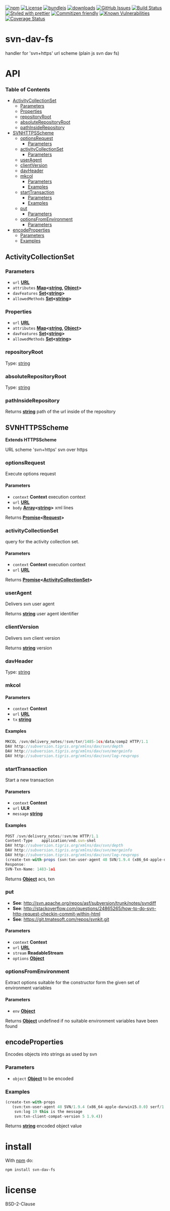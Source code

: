 [![npm](https://img.shields.io/npm/v/svn-dav-fs.svg)](https://www.npmjs.com/package/svn-dav-fs)
[![License](https://img.shields.io/badge/License-0BSD-blue.svg)](https://spdx.org/licenses/0BSD.html)
[![bundlejs](https://deno.bundlejs.com/?q=svn-dav-fs\&badge=detailed)](https://bundlejs.com/?q=svn-dav-fs)
[![downloads](http://img.shields.io/npm/dm/svn-dav-fs.svg?style=flat-square)](https://npmjs.org/package/svn-dav-fs)
[![GitHub Issues](https://img.shields.io/github/issues/arlac77/svn-dav-fs.svg?style=flat-square)](https://github.com/arlac77/svn-dav-fs/issues)
[![Build Status](https://img.shields.io/endpoint.svg?url=https%3A%2F%2Factions-badge.atrox.dev%2Farlac77%2Fsvn-dav-fs%2Fbadge\&style=flat)](https://actions-badge.atrox.dev/arlac77/svn-dav-fs/goto)
[![Styled with prettier](https://img.shields.io/badge/styled_with-prettier-ff69b4.svg)](https://github.com/prettier/prettier)
[![Commitizen friendly](https://img.shields.io/badge/commitizen-friendly-brightgreen.svg)](http://commitizen.github.io/cz-cli/)
[![Known Vulnerabilities](https://snyk.io/test/github/arlac77/svn-dav-fs/badge.svg)](https://snyk.io/test/github/arlac77/svn-dav-fs)
[![Coverage Status](https://coveralls.io/repos/arlac77/svn-dav-fs/badge.svg)](https://coveralls.io/github/arlac77/svn-dav-fs)

# svn-dav-fs

handler for 'svn+https' url scheme (plain js svn dav fs)

# API

<!-- Generated by documentation.js. Update this documentation by updating the source code. -->

### Table of Contents

*   [ActivityCollectionSet](#activitycollectionset)
    *   [Parameters](#parameters)
    *   [Properties](#properties)
    *   [repositoryRoot](#repositoryroot)
    *   [absoluteRepositoryRoot](#absoluterepositoryroot)
    *   [pathInsideRepository](#pathinsiderepository)
*   [SVNHTTPSScheme](#svnhttpsscheme)
    *   [optionsRequest](#optionsrequest)
        *   [Parameters](#parameters-1)
    *   [activityCollectionSet](#activitycollectionset-1)
        *   [Parameters](#parameters-2)
    *   [userAgent](#useragent)
    *   [clientVersion](#clientversion)
    *   [davHeader](#davheader)
    *   [mkcol](#mkcol)
        *   [Parameters](#parameters-3)
        *   [Examples](#examples)
    *   [startTransaction](#starttransaction)
        *   [Parameters](#parameters-4)
        *   [Examples](#examples-1)
    *   [put](#put)
        *   [Parameters](#parameters-5)
    *   [optionsFromEnvironment](#optionsfromenvironment)
        *   [Parameters](#parameters-6)
*   [encodeProperties](#encodeproperties)
    *   [Parameters](#parameters-7)
    *   [Examples](#examples-2)

## ActivityCollectionSet

### Parameters

*   `url` **[URL](https://developer.mozilla.org/docs/Web/API/URL/URL)**&#x20;
*   `attributes` **[Map](https://developer.mozilla.org/docs/Web/JavaScript/Reference/Global_Objects/Map)<[string](https://developer.mozilla.org/docs/Web/JavaScript/Reference/Global_Objects/String), [Object](https://developer.mozilla.org/docs/Web/JavaScript/Reference/Global_Objects/Object)>**&#x20;
*   `davFeatures` **[Set](https://developer.mozilla.org/docs/Web/JavaScript/Reference/Global_Objects/Set)<[string](https://developer.mozilla.org/docs/Web/JavaScript/Reference/Global_Objects/String)>**&#x20;
*   `allowedMethods` **[Set](https://developer.mozilla.org/docs/Web/JavaScript/Reference/Global_Objects/Set)<[string](https://developer.mozilla.org/docs/Web/JavaScript/Reference/Global_Objects/String)>**&#x20;

### Properties

*   `url` **[URL](https://developer.mozilla.org/docs/Web/API/URL/URL)**&#x20;
*   `attributes` **[Map](https://developer.mozilla.org/docs/Web/JavaScript/Reference/Global_Objects/Map)<[string](https://developer.mozilla.org/docs/Web/JavaScript/Reference/Global_Objects/String), [Object](https://developer.mozilla.org/docs/Web/JavaScript/Reference/Global_Objects/Object)>**&#x20;
*   `davFeatures` **[Set](https://developer.mozilla.org/docs/Web/JavaScript/Reference/Global_Objects/Set)<[string](https://developer.mozilla.org/docs/Web/JavaScript/Reference/Global_Objects/String)>**&#x20;
*   `allowedMethods` **[Set](https://developer.mozilla.org/docs/Web/JavaScript/Reference/Global_Objects/Set)<[string](https://developer.mozilla.org/docs/Web/JavaScript/Reference/Global_Objects/String)>**&#x20;

### repositoryRoot

Type: [string](https://developer.mozilla.org/docs/Web/JavaScript/Reference/Global_Objects/String)

### absoluteRepositoryRoot

Type: [string](https://developer.mozilla.org/docs/Web/JavaScript/Reference/Global_Objects/String)

### pathInsideRepository

Returns **[string](https://developer.mozilla.org/docs/Web/JavaScript/Reference/Global_Objects/String)** path of the url inside of the repository

## SVNHTTPSScheme

**Extends HTTPSScheme**

URL scheme 'svn+https' svn over https

### optionsRequest

Execute options request

#### Parameters

*   `context` **Context** execution context
*   `url` **[URL](https://developer.mozilla.org/docs/Web/API/URL/URL)**&#x20;
*   `body` **[Array](https://developer.mozilla.org/docs/Web/JavaScript/Reference/Global_Objects/Array)<[string](https://developer.mozilla.org/docs/Web/JavaScript/Reference/Global_Objects/String)>** xml lines

Returns **[Promise](https://developer.mozilla.org/docs/Web/JavaScript/Reference/Global_Objects/Promise)<[Request](https://developer.mozilla.org/Add-ons/SDK/High-Level_APIs/request)>**&#x20;

### activityCollectionSet

query for the activity collection set.

#### Parameters

*   `context` **Context** execution context
*   `url` **[URL](https://developer.mozilla.org/docs/Web/API/URL/URL)**&#x20;

Returns **[Promise](https://developer.mozilla.org/docs/Web/JavaScript/Reference/Global_Objects/Promise)<[ActivityCollectionSet](#activitycollectionset)>**&#x20;

### userAgent

Delivers svn user agent

Returns **[string](https://developer.mozilla.org/docs/Web/JavaScript/Reference/Global_Objects/String)** user agent identifier

### clientVersion

Delivers svn client version

Returns **[string](https://developer.mozilla.org/docs/Web/JavaScript/Reference/Global_Objects/String)** version

### davHeader

Type: [string](https://developer.mozilla.org/docs/Web/JavaScript/Reference/Global_Objects/String)

### mkcol

<!-- skip-example -->

#### Parameters

*   `context` **Context**&#x20;
*   `url` **[URL](https://developer.mozilla.org/docs/Web/API/URL/URL)**&#x20;
*   `tx` **[string](https://developer.mozilla.org/docs/Web/JavaScript/Reference/Global_Objects/String)**&#x20;

#### Examples

```javascript
MKCOL /svn/delivery_notes/!svn/txr/1485-1cs/data/comp2 HTTP/1.1
DAV	http://subversion.tigris.org/xmlns/dav/svn/depth
DAV	http://subversion.tigris.org/xmlns/dav/svn/mergeinfo
DAV	http://subversion.tigris.org/xmlns/dav/svn/log-revprops
```

### startTransaction

<!-- skip-example -->

Start a new transaction

#### Parameters

*   `context` **Context**&#x20;
*   `url` **ULR**&#x20;
*   `message` **[string](https://developer.mozilla.org/docs/Web/JavaScript/Reference/Global_Objects/String)**&#x20;

#### Examples

```javascript
POST /svn/delivery_notes/!svn/me HTTP/1.1
Content-Type	application/vnd.svn-skel
DAV	http://subversion.tigris.org/xmlns/dav/svn/depth
DAV	http://subversion.tigris.org/xmlns/dav/svn/mergeinfo
DAV	http://subversion.tigris.org/xmlns/dav/svn/log-revprops
(create-txn-with-props (svn:txn-user-agent 48 SVN/1.9.4 (x86_64-apple-darwin15.0.0) serf/1.3.8 svn:log 19 this is the message svn:txn-client-compat-version 5 1.9.4))
Response:
SVN-Txn-Name: 1483-1a1
```

Returns **[Object](https://developer.mozilla.org/docs/Web/JavaScript/Reference/Global_Objects/Object)** acs, txn

### put

*   **See**: <http://svn.apache.org/repos/asf/subversion/trunk/notes/svndiff>
*   **See**: <http://stackoverflow.com/questions/24865265/how-to-do-svn-http-request-checkin-commit-within-html>
*   **See**: <https://git.tmatesoft.com/repos/svnkit.git>

#### Parameters

*   `context` **Context**&#x20;
*   `url` **[URL](https://developer.mozilla.org/docs/Web/API/URL/URL)**&#x20;
*   `stream` **ReadableStream**&#x20;
*   `options` **[Object](https://developer.mozilla.org/docs/Web/JavaScript/Reference/Global_Objects/Object)**&#x20;

### optionsFromEnvironment

Extract options suitable for the constructor
form the given set of environment variables

#### Parameters

*   `env` **[Object](https://developer.mozilla.org/docs/Web/JavaScript/Reference/Global_Objects/Object)**&#x20;

Returns **[Object](https://developer.mozilla.org/docs/Web/JavaScript/Reference/Global_Objects/Object)** undefined if no suitable environment variables have been found

## encodeProperties

<!-- skip-example -->

Encodes objects into strings as used by svn

### Parameters

*   `object` **[Object](https://developer.mozilla.org/docs/Web/JavaScript/Reference/Global_Objects/Object)** to be encoded

### Examples

```javascript
(create-txn-with-props
   (svn:txn-user-agent 48 SVN/1.9.4 (x86_64-apple-darwin15.0.0) serf/1.3.8
    svn:log 19 this is the message
    svn:txn-client-compat-version 5 1.9.4))
```

Returns **[string](https://developer.mozilla.org/docs/Web/JavaScript/Reference/Global_Objects/String)** encoded object value

# install

With [npm](http://npmjs.org) do:

```shell
npm install svn-dav-fs
```

# license

BSD-2-Clause

